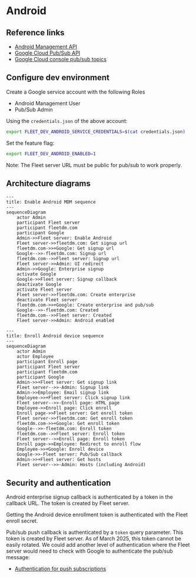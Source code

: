 # Android

## Reference links
- [Android Management API](https://developers.google.com/android/management/reference/rest)
- [Google Cloud Pub/Sub API](https://cloud.google.com/pubsub/docs/reference/rest)
- [Google Cloud console pub/sub topics](https://console.cloud.google.com/cloudpubsub/topic/list)

## Configure dev environment

Create a Google service account with the following Roles
- Android Management User
- Pub/Sub Admin

Using the `credentials.json` of the above account:
```bash
export FLEET_DEV_ANDROID_SERVICE_CREDENTIALS=$(cat credentials.json)
```

Set the feature flag:
```bash
export FLEET_DEV_ANDROID_ENABLED=1
```

Note: The Fleet server URL must be public for pub/sub to work properly.

## Architecture diagrams

```mermaid
---
title: Enable Android MDM sequence
---
sequenceDiagram
    actor Admin
    participant Fleet server
    participant fleetdm.com
    participant Google
    Admin->>Fleet server: Enable Android
    Fleet server->>fleetdm.com: Get signup url
    fleetdm.com->>+Google: Get signup url
    Google-->>-fleetdm.com: Signup url
    fleetdm.com-->>Fleet server: Signup url
    Fleet server->>Admin: UI redirect
    Admin->>Google: Enterprise signup
    activate Google
    Google->>Fleet server: Signup callback
    deactivate Google
    activate Fleet server
    Fleet server->>fleetdm.com: Create enterprise
    deactivate Fleet server
    fleetdm.com->>+Google: Create enterprise and pub/sub
    Google-->>-fleetdm.com: Created
    fleetdm.com-->>Fleet server: Created
    Fleet server->>Admin: Android enabled
```

```mermaid
---
title: Enroll Android device sequence
---
sequenceDiagram
    actor Admin
    actor Employee
    participant Enroll page
    participant Fleet server
    participant fleetdm.com
    participant Google
    Admin->>+Fleet server: Get signup link
    Fleet server-->>-Admin: Signup link
    Admin->>Employee: Email signup link
    Employee->>+Fleet server: Click signup link
    Fleet server-->>-Enroll page: HTML page
    Employee->>Enroll page: Click enroll
    Enroll page->>Fleet server: Get enroll token
    Fleet server->>fleetdm.com: Get enroll token
    fleetdm.com->>+Google: Get enroll token
    Google-->>-fleetdm.com: Enroll token
    fleetdm.com-->>Fleet server: Enroll token
    Fleet server-->>Enroll page: Enroll token
    Enroll page->>Employee: Redirect to enroll flow
    Employee->>+Google: Enroll device
    Google->>-Fleet server: Pub/Sub callback
    Admin->>+Fleet server: Get hosts
    Fleet server-->>-Admin: Hosts (including Android)
```

## Security and authentication

Android enterprise signup callback is authenticated by a token in the callback URL. The token is created by Fleet server.

Getting the Android device enrollment token is authenticated with the Fleet enroll secret.

Pub/sub push callback is authenticated by a `token` query parameter. This token is created by Fleet server. As of March 2025, this token cannot be easily rotated. We could add another level of authentication where the Fleet server would need to check with Google to authenticate the pub/sub message:
- [Authentication for push subscriptions](https://cloud.google.com/pubsub/docs/authenticate-push-subscriptions)
